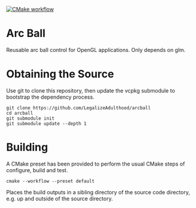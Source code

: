 [![CMake workflow](https://github.com/LegalizeAdulthood/arcball/actions/workflows/cmake.yml/badge.svg)](https://github.com/LegalizeAdulthood/arcball/actions/workflows/cmake.yml)

# Arc Ball

Reusable arc ball control for OpenGL applications.  Only depends on glm.

# Obtaining the Source

Use git to clone this repository, then update the vcpkg submodule to bootstrap
the dependency process.

```
git clone https://github.com/LegalizeAdulthood/arcball
cd arcball
git submodule init
git submodule update --depth 1
```

# Building

A CMake preset has been provided to perform the usual CMake steps of
configure, build and test.

```
cmake --workflow --preset default
```

Places the build outputs in a sibling directory of the source code directory, e.g. up
and outside of the source directory.
